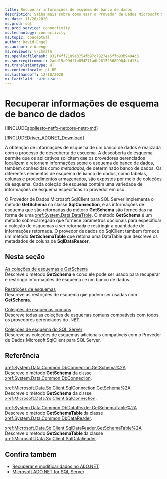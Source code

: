```yaml
---
title: Recuperar informações de esquema de banco de dados
description: Saiba mais sobre como usar o Provedor de Dados Microsoft SqlClient para SQL Server a fim de recuperar informações de esquema de banco de dados.
ms.date: 11/26/2020
ms.prod: sql
ms.prod_service: connectivity
ms.technology: connectivity
ms.topic: conceptual
author: David-Engel
ms.author: v-daenge
ms.reviewer: v-chmalh
ms.openlocfilehash: 932f4ff2109e3754fb97c79274a5ffb93b9494d3
ms.sourcegitcommit: 2add15a99df7b85d271adb261523689984dfd134
ms.translationtype: HT
ms.contentlocale: pt-BR
ms.lasthandoff: 12/10/2020
ms.locfileid: "97051246"
---
```

# <a name="retrieving-database-schema-information"></a>Recuperar informações de esquema de banco de dados

[!INCLUDE[appliesto-netfx-netcore-netst-md](../../includes/appliesto-netfx-netcore-netst-md.md)]

[!INCLUDE[Driver_ADONET_Download](../../includes/driver_adonet_download.md)]

A obtenção de informações de esquema de um banco de dados é realizada com o processo de descoberta de esquema. A descoberta de esquema permite que os aplicativos solicitem que os provedores gerenciados localizem e retornem informações sobre o esquema de banco de dados, também conhecidas como *metadados*, de determinado banco de dados. Os diferentes elementos de esquema de banco de dados, como tabelas, colunas e procedimentos armazenados, são expostos por meio de coleções de esquema. Cada coleção de esquema contém uma variedade de informações de esquema específicas ao provedor em uso.

O Provedor de Dados Microsoft SqlClient para SQL Server implementa o método **GetSchema** na classe **SqlConnection**, e as informações de esquema que são retornadas do método **GetSchema** são fornecidas na forma de uma <xref:System.Data.DataTable>. O método **GetSchema** é um método sobrecarregado que fornece parâmetros opcionais para especificar a coleção de esquemas a ser retornada e restringir a quantidade de informações retornada. O provedor de dados do SqlClient também fornece um método **GetSchemaTable** que retorna uma DataTable que descreve os metadados de coluna de **SqlDataReader**.

## <a name="in-this-section"></a>Nesta seção

[As coleções de esquemas e GetSchema](getschema-and-schema-collections.md)  
Descreve o método **GetSchema** e como ele pode ser usado para recuperar e restringir informações de esquema de um banco de dados.

[Restrições de esquemas](schema-restrictions.md)  
Descreve as restrições de esquema que podem ser usadas com **GetSchema**. 

[Coleções de esquemas comuns](common-schema-collections.md)  
Descreve todas as coleções de esquemas comuns compatíveis com todos os provedores gerenciados do .NET.  
  
[Coleções de esquema do SQL Server](sql-server-schema-collections.md)  
Descreve as coleções de esquemas adicionais compatíveis com o Provedor de Dados Microsoft SqlClient para SQL Server. 

## <a name="reference"></a>Referência

<xref:System.Data.Common.DbConnection.GetSchema%2A>  
Descreve o método **GetSchema** da classe <xref:System.Data.Common.DbConnection>.

<xref:Microsoft.Data.SqlClient.SqlConnection.GetSchema%2A>  
Descreve o método **GetSchema** da classe <xref:Microsoft.Data.SqlClient.SqlConnection>.

<xref:System.Data.Common.DbDataReader.GetSchemaTable%2A>  
Descreve o método **GetSchemaTable** da classe <xref:System.Data.Common.DbDataReader>. 

<xref:Microsoft.Data.SqlClient.SqlDataReader.GetSchemaTable%2A>  
Descreve o método **GetSchemaTable** da classe <xref:Microsoft.Data.SqlClient.SqlDataReader>.

## <a name="see-also"></a>Confira também

- [Recuperar e modificar dados no ADO.NET](retrieving-modifying-data.md)
- [Microsoft ADO.NET for SQL Server](microsoft-ado-net-sql-server.md)
